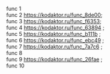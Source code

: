 func 1  
func 2  https://kodaktor.ru/func_8de00;   
func 3  https://kodaktor.ru/func_f6353;   
func 4  https://kodaktor.ru/func_63894 ;   
func 5  https://kodaktor.ru/func_b111b ;  
func 6  https://kodaktor.ru/func_ebc49 ;   
func 7  https://kodaktor.ru/func_7a7c6 ;   
func 8  
func 9  https://kodaktor.ru/func_26fae ;   
func 10  
